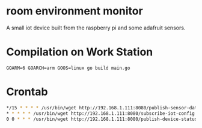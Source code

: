 # room environment monitor

A small iot device built from the raspberry pi and some adafruit sensors.

# Compilation on Work Station
`GOARM=6 GOARCH=arm GOOS=linux go build main.go`

# Crontab

``` bash 
*/15 * * * * /usr/bin/wget http://192.168.1.111:8080/publish-sensor-data-snapshot -O /dev/null
* * * * * /usr/bin/wget http://192.168.1.111:8080/subscribe-iot-config -O /dev/null
0 0 * * * /usr/bin/wget http://192.168.1.111:8080/publish-device-status -O /dev/null
```
